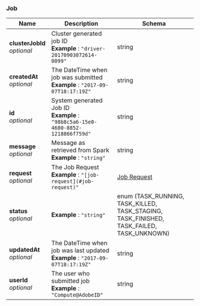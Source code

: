 
<a name="job"></a>
### Job

|Name|Description|Schema|
|---|---|---|
|**clusterJobId**  <br>*optional*|Cluster generated job ID  <br>**Example** : `"driver-20170903072614-0099"`|string|
|**createdAt**  <br>*optional*|The DateTime when job was submitted  <br>**Example** : `"2017-09-07T18:17:19Z"`|string|
|**id**  <br>*optional*|System generated Job ID  <br>**Example** : `"98b8c5a6-15e0-4680-8852-1218866f759d"`|string|
|**message**  <br>*optional*|Message as retrieved from Spark  <br>**Example** : `"string"`|string|
|**request**  <br>*optional*|The Job Request  <br>**Example** : `"[job-request](#job-request)"`|[Job Request](Job_Request.md#job-request)|
|**status**  <br>*optional*|**Example** : `"string"`|enum (TASK_RUNNING, TASK_KILLED, TASK_STAGING, TASK_FINISHED, TASK_FAILED, TASK_UNKNOWN)|
|**updatedAt**  <br>*optional*|The DateTime when job was last updated  <br>**Example** : `"2017-09-07T18:17:19Z"`|string|
|**userId**  <br>*optional*|The user who submitted job  <br>**Example** : `"Compute@AdobeID"`|string|



